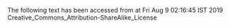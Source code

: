 The following text has been accessed from at Fri Aug 9 02:16:45 IST 2019
Creative_Commons_Attribution-ShareAlike_License
